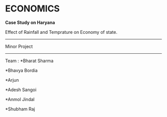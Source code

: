 # ECONOMICS
**Case Study on Haryana**

Effect of Rainfall and Temprature on Economy of state.

----------------

Minor Project 

---------------
Team : 
  *Bharat Sharma
  
  *Bhavya Bordia 
  
  *Arjun 
  
  *Adesh Sangoi 
  
  *Anmol Jindal 
  
  *Shubham Raj
